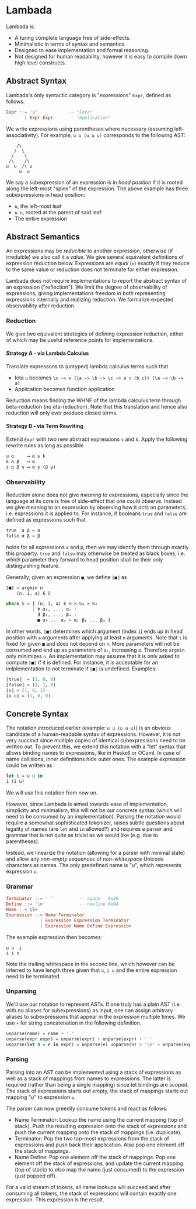 # Lambada

Lambada is:
- A turing complete language free of side-effects.
- Minimalistic in terms of syntax and semantics.
- Designed to ease implementation and formal reasoning.
- Not designed for human readability, however it is easy to compile down high level constructs.


## Abstract Syntax

Lambada's only syntactic category is "expressions" `Expr`, defined as follows:

``` Haskell
Expr ::= 'u'            -- "Iota"
       | Expr Expr      -- "Application"
```

We write expressions using parentheses where necessary (assuming left-associativity).
For example, `u u (u u u)` corresponds to the following AST:
```
    /\
   /  \
  /    \
 /\    /\
u  u  /\ u
     u  u
```

We say a subexpression of an expression is in *head position* if it is rooted along the left-most "spine" of the expression.
The above example has three subexpressions in head position:
- `u`, the left-most leaf
- `u u`, rooted at the parent of said leaf
- The entire expression

## Abstract Semantics

An expressions may be *reducible* to another expression, otherwise (if irreduible) we also call it a *value*.
We give several equivalent definitions of expression reduction below.
Expressions are *equal* (`=`) exactly if they reduce to the same value or reduction does not terminate for either expression.

Lambada does not require implementations to report the abstract syntax of an expression ("reflection").
We limit the degree of observability of expressions, giving implementations freedom in both representing expressions internally and realizing reduction.
We formalize expected observability after reduction.

### Reduction

We give two equivalent strategies of defining expression reduction, either of which may be useful reference points for implementations.

#### Strategy A - via Lambda Calculus

Translate expressons to (untyped) lambda calculus terms such that
- Iota `u` becomes `\x -> x (\a -> \b -> \c -> a c (b c)) (\a -> \b -> a)`
- Application becomes function application

Reduction means finding the WHNF of the lambda calculus term through beta-reduction (no eta-reduction).
Note that this translation and hence also reduction will only ever produce closed terms.

#### Strategy B - via Term Rewriting

Extend `Expr` with two new abstract expressions `s` and `k`.
Apply the following rewrite rules as long as possible.

``` Haskell
u α     ⟶ α s k
k α β   ⟶ α
s α β γ ⟶ α γ (β γ)
```

### Observability

Reduction alone does not give *meaning* to expressions, especially since the language at its core is free of side-effect that one could observe.
Instead we give meaning to an expression by observing how it *acts* on parameters, i.e. expressions it is applied to.
For instance, if booleans `true` and `false` are defined as expressions such that
``` Haskell
true  α β = α
false α β = β
```
holds for all expressions `α` and `β`, then we may identify them through exactly this property.
`true` and `false` may otherwise be treated as black boxes, i.e. which parameter they forward to head position shall be their only distinguishing feature.

Generally, given an expression `■`, we define `⟦■⟧` as
``` Haskell
⟦■⟧ = argmin n
    (n, i, a) ∈ S

where S = { (n, i, a) ∈ ℕ × ℕ₀ × ℕ₀
          | ∀ α₀, ..., αₙ :
            ∃ β₁, ..., βₐ :
            ■ α₀ ... αₙ = αᵢ β₁ ... βₐ }
```
In other words, `⟦■⟧` determines which argument (index `i`) ends up in head position with `a` arguments after applying at least `n` arguments.
Note that `i` is fixed for given `■` and does not depend on `n`:
More parameters will not be consumed and end up as parameters of `αᵢ`, increasing `a`.
Therefore `argmin` only minimizes `n`.
An implementation may assume that it is only asked to compute `⟦■⟧` if it is defined.
For instance, it is acceptable for an imlplementation to not terminate if `⟦■⟧` is undefined.
Examples:
``` Haskell
⟦true⟧  = (2, 0, 0)
⟦false⟧ = (2, 1, 0)
⟦u⟧ = (1, 0, 2)
⟦u u⟧ = (1, 0, 0)
```

## Concrete Syntax

The notation introduced earlier (example: `u u (u u u)`) is an obvious candidate of a human-readable syntax of expressions.
However, it is not very succinct since multiple copies of identical subexpressions need to be written out.
To prevent this, we extend this notation with a "let" syntax that allows binding names to expressions, like in Haskell or OCaml.
In case of name collisions, inner definitions hide outer ones.
The example expression could be written as
``` Haskell
let i = u u in
i (i u)
```

We will use this notation from now on.


However, since Lambada is aimed towards ease of implementation, simplicity and minimalism, this will not be our concrete syntax (which will need to be consumed by an implementation).
Parsing the notation would require a somewhat sophisticated tokenizer, raises subtle questions about legality of names (are `let` and `in` allowed?) and requires a parser and grammar that is not quite as trivial as we would like (e.g. due to parentheses).

Instead, we linearize the notation (allowing for a parser with minimal state) and allow any *non-empty* sequences of *non-whitespace* Unicode characters as names.
The only predefined name is "u", which represents expression `u`.

### Grammar

``` Haskell
Terminator ::= ' '          -- space   0x20
Define ::= '\n'             -- newline 0x0A
Name ::= \S+
Expression ::= Name Terminator
             | Expression Expression Terminator
             | Expression Name Define Expression
```

The example expression then becomes:
```
u u  i
i i u
```
Note the trailing whitespace in the second line, which however can be inferred to have length three given that `u`, `i u` and the entire expression need to be terminated.

### Unparsing

We'll use our notation to represent ASTs.
If one truly has a plain AST (i.e. with no aliases for subexpressions) as input, one can assign arbitrary aliases to subexpressions that appear in the expression multiple times.
We use `+` for string concatenation in the following definition.

``` Haskell
unparse(name) = name + ' '
unparse(expr expr) = unparse(expr) + unparse(expr) + ' '
unparse(let n = e in expr) = unparse(e) unparse(n) + '\n' + unparse(expr)
```

### Parsing

Parsing into an AST can be implemented using a stack of expressions as well as a stack of mappings from names to expressions.
The latter is required (rather than being a single mapping) since let bindings are scoped.
The stack of expressions starts out empty, the stack of mappings starts out mapping "u" to expression `u`.

The parser can now greedily consume tokens and react as follows:
- Name Terminator: Lookup the name using the current mapping (top of stack). Push the resulting expression onto the stack of expressions and push the current mapping onto the stack of mappings (i.e. duplicate).
- Terminator: Pop the two top-most expressions from the stack of expressions and push back their application. Also pop one element off the stack of mappings.
- Name Define: Pop one element off the stack of mappings. Pop one element off the stack of expressions, and update the current mapping (top of stack) to *also* map the name (just consumed) to the expression (just popped off).

For a valid stream of tokens, all name lookups will succeed and after consuming all tokens, the stack of expressions will contain exactly one expression.
This expression is the result.
